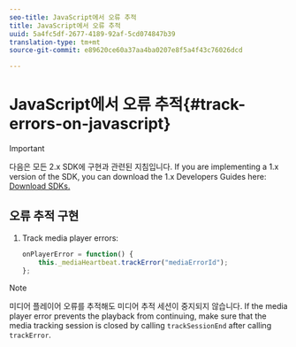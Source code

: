 ```yaml
---
seo-title: JavaScript에서 오류 추적
title: JavaScript에서 오류 추적
uuid: 5a4fc5df-2677-4189-92af-5cd074847b39
translation-type: tm+mt
source-git-commit: e89620ce60a37aa4ba0207e8f5a4f43c76026dcd

---
```



# JavaScript에서 오류 추적{#track-errors-on-javascript}

>[!IMPORTANT]
>
>다음은 모든 2.x SDK에 구현과 관련된 지침입니다. If you are implementing a 1.x version of the SDK, you can download the 1.x Developers Guides here: [Download SDKs.](/help/sdk-implement/download-sdks.md)

## 오류 추적 구현

1. Track media player errors:

   ```js
   onPlayerError = function() { 
       this._mediaHeartbeat.trackError("mediaErrorId"); 
   };
   ```

>[!NOTE]
>
>미디어 플레이어 오류를 추적해도 미디어 추적 세션이 중지되지 않습니다. If the media player error prevents the playback from continuing, make sure that the media tracking session is closed by calling `trackSessionEnd` after calling `trackError`.

